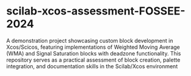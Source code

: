 # scilab-xcos-assessment-FOSSEE-2024
A demonstration project showcasing custom block development in Xcos/Scicos, featuring implementations of Weighted Moving Average (WMA) and Signal Saturation blocks with deadzone functionality. This repository serves as a practical assessment of block creation, palette integration, and documentation skills in the Scilab/Xcos environment
